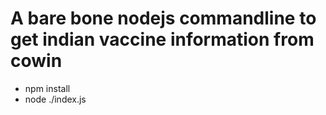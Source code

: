 # A bare bone nodejs commandline to get indian vaccine information from cowin

- npm install
- node ./index.js
